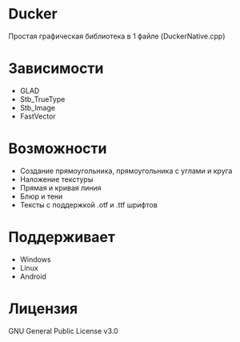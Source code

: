 # Ducker
Простая графическая библиотека в 1 файле (DuckerNative.cpp)

# Зависимости
- GLAD
- Stb_TrueType
- Stb_Image
- FastVector

# Возможности
- Создание прямоугольника, прямоугольника с углами и круга
- Наложение текстуры
- Прямая и кривая линия
- Блюр и тени
- Тексты с поддержкой .otf и .ttf шрифтов

# Поддерживает
- Windows
- Linux
- Android

# Лицензия
GNU General Public License v3.0